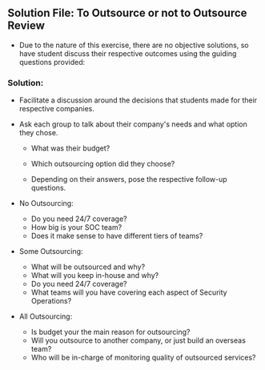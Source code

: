 ## Solution File: To Outsource or not to Outsource Review

- Due to the nature of this exercise, there are no objective solutions, so have student discuss their respective outcomes using the guiding questions provided:

### Solution:

- Facilitate a discussion around the decisions that students made for their respective companies.

- Ask each group to talk about their company's needs and what option they chose.

    - What was their budget?

    - Which outsourcing option did they choose? 

    - Depending on their answers, pose the respective follow-up questions. 

- No Outsourcing:
    - Do you need 24/7 coverage?
    - How big is your SOC team?
    - Does it make sense to have different tiers of teams?

- Some Outsourcing:
    - What will be outsourced and why?
    - What will you keep in-house and why?
    - Do you need 24/7 coverage?
    - What teams will you have covering each aspect of Security Operations?

- All Outsourcing:
    - Is budget your the main reason for outsourcing?
    - Will you outsource to another company, or just build an overseas team?
    - Who will be in-charge of monitoring quality of outsourced services?
